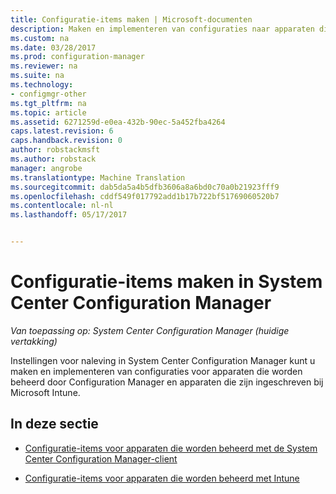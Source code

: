 ```yaml
---
title: Configuratie-items maken | Microsoft-documenten
description: Maken en implementeren van configuraties naar apparaten die worden beheerd door System Center Configuration Manager zowel geregistreerd met Microsoft Intune.
ms.custom: na
ms.date: 03/28/2017
ms.prod: configuration-manager
ms.reviewer: na
ms.suite: na
ms.technology:
- configmgr-other
ms.tgt_pltfrm: na
ms.topic: article
ms.assetid: 6271259d-e0ea-432b-90ec-5a452fba4264
caps.latest.revision: 6
caps.handback.revision: 0
author: robstackmsft
ms.author: robstack
manager: angrobe
ms.translationtype: Machine Translation
ms.sourcegitcommit: dab5da5a4b5dfb3606a8a6bd0c70a0b21923fff9
ms.openlocfilehash: cddf549f017792add1b17b722bf51769060520b7
ms.contentlocale: nl-nl
ms.lasthandoff: 05/17/2017


---
```

# <a name="how-to-create-configuration-items-in-system-center-configuration-manager"></a>Configuratie-items maken in System Center Configuration Manager

*Van toepassing op: System Center Configuration Manager (huidige vertakking)*

Instellingen voor naleving in System Center Configuration Manager kunt u maken en implementeren van configuraties voor apparaten die worden beheerd door Configuration Manager en apparaten die zijn ingeschreven bij Microsoft Intune.  

## <a name="in-this-section"></a>In deze sectie  

-   [Configuratie-items voor apparaten die worden beheerd met de System Center Configuration Manager-client](../../compliance/deploy-use/configuration-items-for-devices-managed-with-the-client.md)  

-   [Configuratie-items voor apparaten die worden beheerd met Intune](../../compliance/deploy-use/configuration-items-for-devices-managed-without-the-client.md)  

